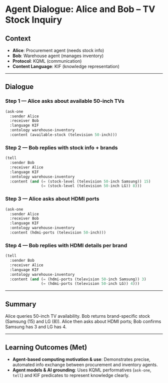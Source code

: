 # Agent Dialogue: Alice and Bob – TV Stock Inquiry

## Context
- **Alice**: Procurement agent (needs stock info)
- **Bob**: Warehouse agent (manages inventory)
- **Protocol**: KQML (communication)
- **Content Language**: KIF (knowledge representation)

---

## Dialogue

### Step 1 — Alice asks about available 50-inch TVs
```lisp
(ask-one
  :sender Alice
  :receiver Bob
  :language KIF
  :ontology warehouse-inventory
  :content (available-stock (television 50-inch)))
```

### Step 2 — Bob replies with stock info + brands
```lisp
(tell
  :sender Bob
  :receiver Alice
  :language KIF
  :ontology warehouse-inventory
  :content (and (= (stock-level (television 50-inch Samsung)) 15)
                (= (stock-level (television 50-inch LG)) 8)))
```

### Step 3 — Alice asks about HDMI ports
```lisp
(ask-one
  :sender Alice
  :receiver Bob
  :language KIF
  :ontology warehouse-inventory
  :content (hdmi-ports (television 50-inch)))
```

### Step 4 — Bob replies with HDMI details per brand
```lisp
(tell
  :sender Bob
  :receiver Alice
  :language KIF
  :ontology warehouse-inventory
  :content (and (= (hdmi-ports (television 50-inch Samsung)) 3)
                (= (hdmi-ports (television 50-inch LG)) 4)))
```

---

## Summary
Alice queries 50-inch TV availability. Bob returns brand-specific stock (Samsung (15) and LG (8)). Alice then asks about HDMI ports; Bob confirms Samsung has 3 and LG has 4.

---

## Learning Outcomes (Met)
- **Agent-based computing motivation & use**: Demonstrates precise, automated info exchange between procurement and inventory agents.
- **Agent models & AI grounding**: Uses KQML performatives (`ask-one`, `tell`) and KIF predicates to represent knowledge clearly.
